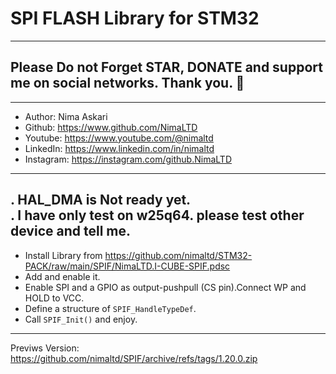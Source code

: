 # SPI FLASH Library for STM32  
---  
## Please Do not Forget STAR, DONATE and support me on social networks. Thank you. :sparkling_heart:  
---   
-  Author:     Nima Askari  
-  Github:     https://www.github.com/NimaLTD
-  Youtube:    https://www.youtube.com/@nimaltd  
-  LinkedIn:   https://www.linkedin.com/in/nimaltd  
-  Instagram:  https://instagram.com/github.NimaLTD  
---  
. HAL_DMA is Not ready yet.   
. I have only test on w25q64. please test other device and tell me.
---
* Install Library from https://github.com/nimaltd/STM32-PACK/raw/main/SPIF/NimaLTD.I-CUBE-SPIF.pdsc
* Add and enable it.
* Enable SPI and a GPIO as output-pushpull (CS pin).Connect WP and HOLD to VCC.
* Define a structure of `SPIF_HandleTypeDef`.
* Call `SPIF_Init()` and enjoy.
---  
Previws Version: https://github.com/nimaltd/SPIF/archive/refs/tags/1.20.0.zip 


